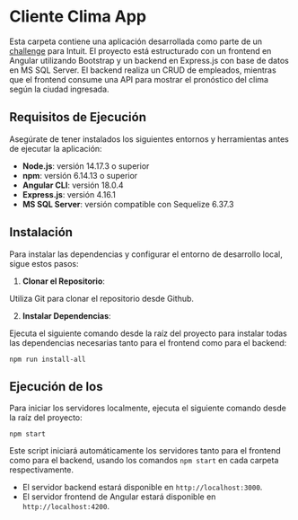 # Cliente Clima App

Esta carpeta contiene una aplicación desarrollada como parte de un [challenge](./CHALLENGE%20-%20Intuit.pdf) para Intuit. El proyecto está estructurado con un frontend en Angular utilizando Bootstrap y un backend en Express.js con base de datos en MS SQL Server. El backend realiza un CRUD de empleados, mientras que el frontend consume una API para mostrar el pronóstico del clima según la ciudad ingresada.

## Requisitos de Ejecución

Asegúrate de tener instalados los siguientes entornos y herramientas antes de ejecutar la aplicación:

- **Node.js**: versión 14.17.3 o superior
- **npm**: versión 6.14.13 o superior
- **Angular CLI**: versión 18.0.4
- **Express.js**: versión 4.16.1
- **MS SQL Server**: versión compatible con Sequelize 6.37.3

## Instalación

Para instalar las dependencias y configurar el entorno de desarrollo local, sigue estos pasos:

1. **Clonar el Repositorio**:

Utiliza Git para clonar el repositorio desde Github.


2. **Instalar Dependencias**:

Ejecuta el siguiente comando desde la raíz del proyecto para instalar todas las dependencias necesarias tanto para el frontend como para el backend:

```properties
npm run install-all
```

## Ejecución de los 

Para iniciar los servidores localmente, ejecuta el siguiente comando desde la raíz del proyecto:

```properties
npm start
```

Este script iniciará automáticamente los servidores tanto para el frontend como para el backend, usando los comandos `npm start` en cada carpeta respectivamente.

- El servidor backend estará disponible en `http://localhost:3000`.
- El servidor frontend de Angular estará disponible en `http://localhost:4200`.